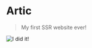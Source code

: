 # Artic

> My first SSR website ever!

![I did it!](https://media.giphy.com/media/l41Ye5dhLPqILtT2w/giphy.gif)
